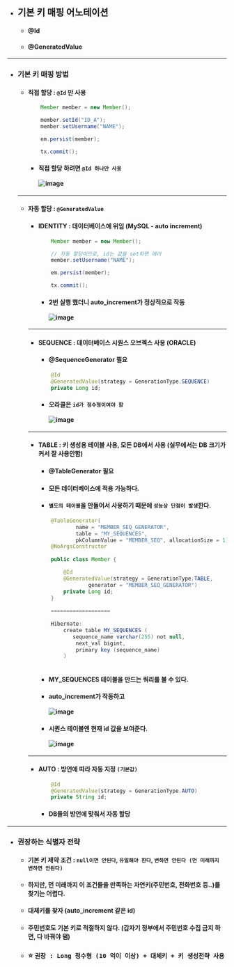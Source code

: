 - ## 기본 키 매핑 어노테이션
  - #### @Id
  - #### @GeneratedValue
----
- ### 기본 키 매핑 방법
  - #### 직접 할당 : `@Id` 만 사용
    ``` java
        Member member = new Member();

        member.setId("ID_A");
        member.setUsername("NAME");

        em.persist(member);

        tx.commit();
    ```
    - #### 직접 할당 하려면 `@Id 하나만 사용` <br><br> ![image](https://user-images.githubusercontent.com/35948339/144192926-f103b4e5-4fdd-4c13-8588-e912c4d03107.png)
  ----- 
  - #### 자동 할당 : `@GeneratedValue`
    - #### IDENTITY : 데이터베이스에 위임 (MySQL - auto increment)
      ``` java
          Member member = new Member();

          // 자동 할당이므로, id는 값을 set하면 에러
          member.setUsername("NAME");

          em.persist(member);

          tx.commit();
      ```
      - #### 2번 실행 했더니 auto_increment가 정상적으로 작동 <br><br> ![image](https://user-images.githubusercontent.com/35948339/144193827-2a3e1eb5-792d-47bb-8adb-ddb2d7995172.png)
    -------
    - #### SEQUENCE : 데이터베이스 시퀀스 오브젝스 사용 (ORACLE)
      - #### @SequenceGenerator 필요
      ``` java
          @Id
          @GeneratedValue(strategy = GenerationType.SEQUENCE)
          private Long id;
      ```
      - #### 오라클은 `id가 정수형이여야 함` <br><br> ![image](https://user-images.githubusercontent.com/35948339/144194641-9822e8a2-96b2-42e8-a83b-3a87d848230c.png)
    ------
    - #### TABLE : 키 생성용 테이블 사용, 모든 DB에서 사용 (실무에서는 DB 크기가 커서 잘 사용안함)
      - #### @TableGenerator 필요
      - #### 모든 데이터베이스에 적용 가능하다.
      - #### `별도의 테이블`을 만들어서 사용하기 때문에 `성능상 단점이 발생`한다.
      ``` java
          @TableGenerator(
                  name = "MEMBER_SEQ_GENERATOR",
                  table = "MY_SEQUENCES",
                  pkColumnValue = "MEMBER_SEQ", allocationSize = 1)
          @NoArgsConstructor
          
          public class Member {

              @Id
              @GeneratedValue(strategy = GenerationType.TABLE,
                      generator = "MEMBER_SEQ_GENERATOR")
              private Long id;
          }
          
          ===================
          
          Hibernate: 
              create table MY_SEQUENCES (
                 sequence_name varchar(255) not null,
                  next_val bigint,
                  primary key (sequence_name)
              )
              
      ```
      - #### MY_SEQUENCES 테이블을 만드는 쿼리를 볼 수 있다.
      - #### auto_increment가 작동하고 <br><br> ![image](https://user-images.githubusercontent.com/35948339/144195629-7a4c2096-cc83-47a4-83d8-cea677f21b79.png)
      - #### 시퀀스 테이블엔 현재 id 값을 보여준다. <br><br> ![image](https://user-images.githubusercontent.com/35948339/144195657-ed099952-2432-4949-871d-e182c50da7c0.png)
    ---------
    - #### AUTO : 방언에 따라 자동 지정 `(기본값)`
      ``` java
          @Id
          @GeneratedValue(strategy = GenerationType.AUTO)
          private String id;
      ```
      - #### DB들의 방언에 맞춰서 자동 할당
-------
- ### 권장하는 식별자 전략
  - #### 기본 키 제약 조건 : `null이면 안된다`, `유일해야 한다`, `변하면 안된다 (먼 미래까지 변하면 안된다)`
  - #### 하지만, 먼 미래까지 이 조건들을 만족하는 자연키(주민번호, 전화번호 등..)를 찾기는 어렵다.
  - #### 대체키를 찾자 (auto_increment 같은 id)
  - #### 주민번호도 기본 키로 적절하지 않다. (갑자기 정부에서 주민번호 수집 금지 하면, 다 바꿔야 됌)
  - ### ⭐ `권장 : Long 정수형 (10 억이 이상) + 대체키 + 키 생성전략 사용`
